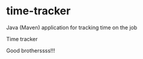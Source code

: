 # time-tracker
Java (Maven) application for tracking time on the job

Time tracker

Good brotherssss!!!
